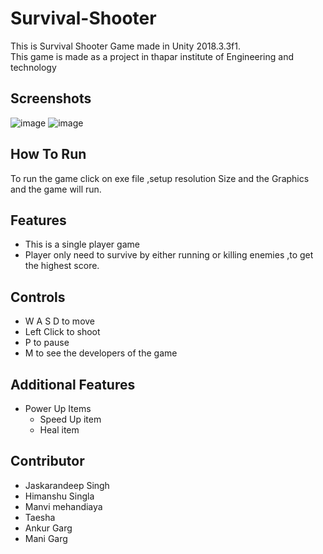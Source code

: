 # Survival-Shooter
This is Survival Shooter Game made in Unity 2018.3.3f1.\
This game is made as a project in thapar institute of Engineering and technology

## Screenshots
![image](https://user-images.githubusercontent.com/89561572/135096409-8a67dee2-3d39-49cf-a641-a49fd39732c1.png)
![image](https://user-images.githubusercontent.com/89561572/135096706-f7f63e66-8a1b-4a46-8b55-76eeaf89ef5b.png)

## How To Run
To run the game click on exe file ,setup resolution Size and the Graphics and the game will run.

## Features
* This is a single player game
* Player only need to survive by either running or killing enemies ,to get the highest score.

## Controls 
  * W A S D to move
  * Left Click to shoot
  * P to pause
  * M to see the developers of the game

## Additional Features
* Power Up Items
  * Speed Up item
  * Heal item

## Contributor
* Jaskarandeep Singh
* Himanshu Singla
* Manvi mehandiaya
* Taesha
* Ankur Garg
* Mani Garg
